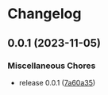 # Changelog

## 0.0.1 (2023-11-05)


### Miscellaneous Chores

* release 0.0.1 ([7a60a35](https://github.com/wael-rassaa/magneto-utils/commit/7a60a35ea5efb71438ef487e559658a7500f55d2))

